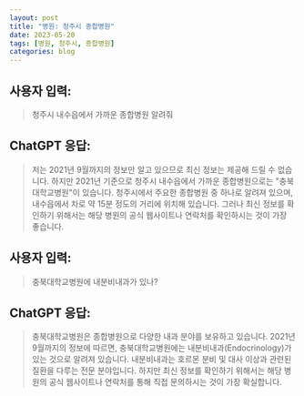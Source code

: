 ```yaml
---
layout: post
title: "병원: 청주시 종합병원"
date: 2023-05-20
tags: [병원, 청주시, 종합병원]
categories: blog
---
```


## 사용자 입력:
> 청주시 내수읍에서 가까운 종합병원 알려줘

## ChatGPT 응답:
> 저는 2021년 9월까지의 정보만 알고 있으므로 최신 정보는 제공해 드릴 수 없습니다. 하지만 2021년 기준으로 청주시 내수읍에서 가까운 종합병원으로는 "충북대학교병원"이 있습니다. 청주시에서 주요한 종합병원 중 하나로 알려져 있으며, 내수읍에서 차로 약 15분 정도의 거리에 위치해 있습니다. 그러나 최신 정보를 확인하기 위해서는 해당 병원의 공식 웹사이트나 연락처를 확인하시는 것이 가장 좋습니다.

## 사용자 입력:
> 충북대학교병원에 내분비내과가 있나?

## ChatGPT 응답:
> 충북대학교병원은 종합병원으로 다양한 내과 분야를 보유하고 있습니다. 2021년 9월까지의 정보에 따르면, 충북대학교병원에는 내분비내과(Endocrinology)가 있는 것으로 알려져 있습니다. 내분비내과는 호르몬 분비 및 대사 이상과 관련된 질환을 다루는 전문 분야입니다. 하지만 최신 정보를 확인하기 위해서는 해당 병원의 공식 웹사이트나 연락처를 통해 직접 문의하시는 것이 가장 확실합니다.

